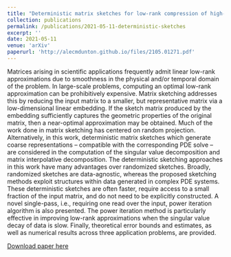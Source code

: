 ```yaml
---
title: "Deterministic matrix sketches for low-rank compression of high-dimensional simulation data"
collection: publications
permalink: /publications/2021-05-11-deterministic-sketches
excerpt: ''
date: 2021-05-11
venue: 'arXiv'
paperurl: 'http://alecmdunton.github.io/files/2105.01271.pdf'
---
```


Matrices arising in scientific applications frequently admit linear low-rank approximations due to smoothness in the physical and/or temporal domain of the problem. In large-scale problems, computing an optimal low-rank approximation can be prohibitively expensive. Matrix sketching addresses this by reducing the input matrix to a smaller, but representative matrix via a low-dimensional linear embedding. If the sketch matrix produced by the embedding sufficiently captures the geometric properties of the original matrix, then a near-optimal approximation may be obtained. Much of the work done in matrix sketching has centered on random projection. Alternatively, in this work, deterministic matrix sketches which generate coarse representations – compatible with the corresponding PDE solve – are considered in the computation of the singular value decomposition and matrix interpolative decomposition. The deterministic sketching approaches in this work have many advantages over randomized sketches. Broadly, randomized sketches are data-agnostic, whereas the proposed sketching methods exploit structures within data generated in complex PDE systems. These deterministic sketches are often faster, require access to a small fraction of the input matrix, and do not need to be explicitly constructed. A novel single-pass, i.e., requiring one read over the input, power iteration algorithm is also presented. The power iteration method is particularly effective in improving low-rank approximations when the singular value decay of data is slow. Finally, theoretical error bounds and estimates, as well as numerical results across three application problems, are provided.

[Download paper here](http://alecmdunton.github.io/files/2105.01271.pdf)
